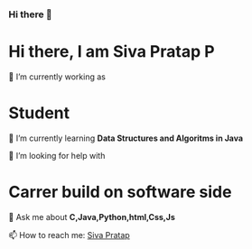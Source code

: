 ### Hi there 👋

<!--
**Siva09-pixel/Siva09-pixel** is a ✨ _special_ ✨ repository because its `README.md` (this file) appears on your GitHub profile.

Here are some ideas to get you started:

- 🔭 I’m currently working on ...
- 🌱 I’m currently learning ...
- 👯 I’m looking to collaborate on ...
- 🤔 I’m looking for help with ...
- 💬 Ask me about ...
- 📫 How to reach me: ...
- 😄 Pronouns: ...
- ⚡ Fun fact: ...
-->

<h1 align-"centre">Hi there, I am Siva Pratap P </h1>

🔭 I’m currently working as <h1> Student </h1>

🌱 I’m currently learning <strong> Data Structures and Algoritms in Java </strong>

🤔 I’m looking for help with <h1> Carrer build on software side </h1>

💬 Ask me about <strong> C,Java,Python,html,Css,Js </strong>

 📫 How to reach me: <a href="https://www.linkedin.com/in/siva-pratap-5908ba223/" target=_blank>Siva Pratap</a>






